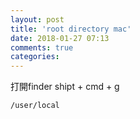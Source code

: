 ```yaml
---
layout: post
title: 'root directory mac'
date: 2018-01-27 07:13
comments: true
categories: 
---
```

打開finder shipt + cmd + g

	/user/local